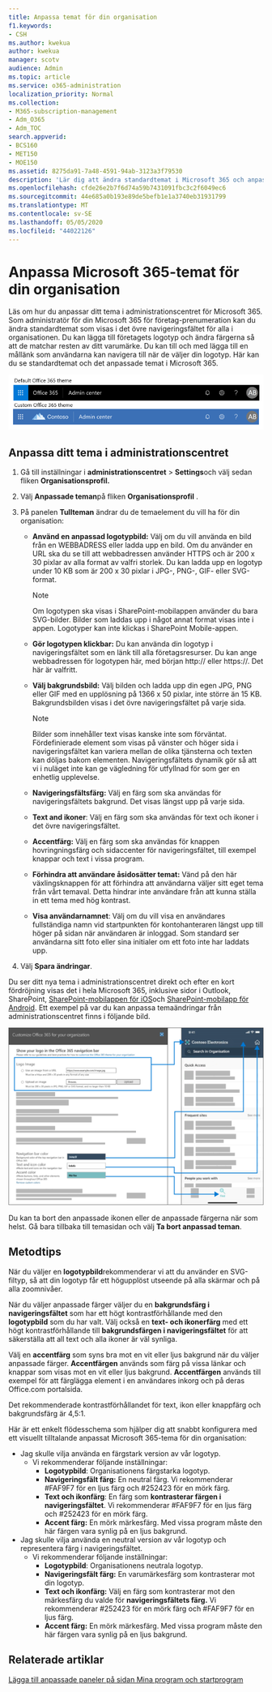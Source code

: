 ```yaml
---
title: Anpassa temat för din organisation
f1.keywords:
- CSH
ms.author: kwekua
author: kwekua
manager: scotv
audience: Admin
ms.topic: article
ms.service: o365-administration
localization_priority: Normal
ms.collection:
- M365-subscription-management
- Adm_O365
- Adm_TOC
search.appverid:
- BCS160
- MET150
- MOE150
ms.assetid: 8275da91-7a48-4591-94ab-3123a3f79530
description: 'Lär dig att ändra standardtemat i Microsoft 365 och anpassa det så att det matchar företagets logotyp eller färg. '
ms.openlocfilehash: cfde26e2b7f6d74a59b7431091fbc3c2f6049ec6
ms.sourcegitcommit: 44e685a0b193e89de5befb1e1a3740eb31931799
ms.translationtype: MT
ms.contentlocale: sv-SE
ms.lasthandoff: 05/05/2020
ms.locfileid: "44022126"
---
```

# <a name="customize-the-microsoft-365-theme-for-your-organization"></a>Anpassa Microsoft 365-temat för din organisation

Läs om hur du anpassar ditt tema i administrationscentret för Microsoft 365. Som administratör för din Microsoft 365 för företag-prenumeration kan du ändra standardtemat som visas i det övre navigeringsfältet för alla i organisationen. Du kan lägga till företagets logotyp och ändra färgerna så att de matchar resten av ditt varumärke. Du kan till och med lägga till en mållänk som användarna kan navigera till när de väljer din logotyp. Här kan du se standardtemat och det anpassade temat i Microsoft 365.
  
![Standardt Microsoft 365-tema och anpassat Microsoft 365-tema](../../media/e2cbc922-b424-4683-8c5c-fdbcbd0ce844.png)
  
## <a name="customize-your-theme-in-the-admin-center"></a>Anpassa ditt tema i administrationscentret

1. Gå till inställningar i **administrationscentret** \> **Settings**och välj sedan fliken **Organisationsprofil.**

2. Välj **Anpassade teman**på fliken **Organisationsprofil** .

3. På panelen **Tullteman** ändrar du de temaelement du vill ha för din organisation:
    
    - **Använd en anpassad logotypbild:** Välj om du vill använda en bild från en WEBBADRESS eller ladda upp en bild. Om du använder en URL ska du se till att webbadressen använder HTTPS och är 200 x 30 pixlar av alla format av valfri storlek. Du kan ladda upp en logotyp under 10 KB som är 200 x 30 pixlar i JPG-, PNG-, GIF- eller SVG-format.

      > [!NOTE]
      > Om logotypen ska visas i SharePoint-mobilappen använder du bara SVG-bilder. Bilder som laddas upp i något annat format visas inte i appen. Logotyper kan inte klickas i SharePoint Mobile-appen.

    - **Gör logotypen klickbar:** Du kan använda din logotyp i navigeringsfältet som en länk till alla företagsresurser. Du kan ange webbadressen för logotypen här, med början http:// eller https://. Det här är valfritt.

    - **Välj bakgrundsbild:** Välj bilden och ladda upp din egen JPG, PNG eller GIF med en upplösning på 1366 x 50 pixlar, inte större än 15 KB. Bakgrundsbilden visas i det övre navigeringsfältet på varje sida.

      > [!NOTE]
      > Bilder som innehåller text visas kanske inte som förväntat. Fördefinierade element som visas på vänster och höger sida i navigeringsfältet kan variera mellan de olika tjänsterna och texten kan döljas bakom elementen. Navigeringsfältets dynamik gör så att vi i nuläget inte kan ge vägledning för utfyllnad för som ger en enhetlig upplevelse. 

    - **Navigeringsfältsfärg:** Välj en färg som ska användas för navigeringsfältets bakgrund. Det visas längst upp på varje sida.

    - **Text and ikoner**: Välj en färg som ska användas för text och ikoner i det övre navigeringsfältet.

    - **Accentfärg:** Välj en färg som ska användas för knappen hovringningsfärg och sidaccenter för navigeringsfältet, till exempel knappar och text i vissa program.

     - **Förhindra att användare åsidosätter temat:** Vänd på den här växlingsknappen för att förhindra att användarna väljer sitt eget tema från vårt temaval. Detta hindrar inte användare från att kunna ställa in ett tema med hög kontrast.

    - **Visa användarnamnet**: Välj om du vill visa en användares fullständiga namn vid startpunkten för kontohanteraren längst upp till höger på sidan när användaren är inloggad. Som standard ser användarna sitt foto eller sina initialer om ett foto inte har laddats upp.
    
4. Välj **Spara ändringar**.
    
Du ser ditt nya tema i administrationscentret direkt och efter en kort fördröjning visas det i hela Microsoft 365, inklusive sidor i Outlook, SharePoint, [SharePoint-mobilappen för iOS](https://support.office.com/article/SharePoint-mobile-app-for-iOS-339402ce-16bb-4c97-9475-0c5375ccef7a)och [SharePoint-mobilapp för Android](https://support.office.com/article/SharePoint-mobile-app-for-Android-d875654b-fb0a-4dbe-a17a-a676cf936284). Ett exempel på var du kan anpassa temaändringar från administrationscentret finns i följande bild.

![m365-admin-tenant-tema-konceptuell](../../media/m365-admin-tenant-theme-conceptual.png)

Du kan ta bort den anpassade ikonen eller de anpassade färgerna när som helst. Gå bara tillbaka till temasidan och välj **Ta bort anpassad teman**.
  
## <a name="best-practices"></a>Metodtips

När du väljer en **logotypbild**rekommenderar vi att du använder en SVG-filtyp, så att din logotyp får ett högupplöst utseende på alla skärmar och på alla zoomnivåer.

När du väljer anpassade färger väljer du en **bakgrundsfärg i navigeringsfältet** som har ett högt kontrastförhållande med den **logotypbild** som du har valt. Välj också en **text- och ikonerfärg** med ett högt kontrastförhållande till **bakgrundsfärgen i navigeringsfältet** för att säkerställa att all text och alla ikoner är väl synliga.

Välj en **accentfärg** som syns bra mot en vit eller ljus bakgrund när du väljer anpassade färger. **Accentfärgen** används som färg på vissa länkar och knappar som visas mot en vit eller ljus bakgrund. **Accentfärgen** används till exempel för att färglägga element i en användares inkorg och på deras Office.com portalsida. 
  
Det rekommenderade kontrastförhållandet för text, ikon eller knappfärg och bakgrundsfärg är 4,5:1.

Här är ett enkelt flödesschema som hjälper dig att snabbt konfigurera med ett visuellt tilltalande anpassat Microsoft 365-tema för din organisation:
  - Jag skulle vilja använda en färgstark version av vår logotyp.
    - Vi rekommenderar följande inställningar:
      - **Logotypbild**: Organisationens färgstarka logotyp.
      - **Navigeringsfält färg:** En neutral färg. Vi rekommenderar #FAF9F7 för en ljus färg och #252423 för en mörk färg.
      - **Text och ikonfärg**: En färg som **kontrasterar färgen i navigeringsfältet**. Vi rekommenderar #FAF9F7 för en ljus färg och #252423 för en mörk färg.
      - **Accent färg:** En mörk märkesfärg. Med vissa program måste den här färgen vara synlig på en ljus bakgrund.
  - Jag skulle vilja använda en neutral version av vår logotyp och representera färg i navigeringsfältet.
    - Vi rekommenderar följande inställningar:
      - **Logotypbild**: Organisationens neutrala logotyp.
      - **Navigeringsfält färg:** En varumärkesfärg som kontrasterar mot din logotyp.
      - **Text och ikonfärg:** Välj en färg som kontrasterar mot den märkesfärg du valde för **navigeringsfältets färg.** Vi rekommenderar #252423 för en mörk färg och #FAF9F7 för en ljus färg.
      - **Accent färg:** En mörk märkesfärg. Med vissa program måste den här färgen vara synlig på en ljus bakgrund.
  
## <a name="related-articles"></a>Relaterade artiklar

[Lägga till anpassade paneler på sidan Mina program och startprogram](../manage/customize-the-app-launcher.md)
  
  

